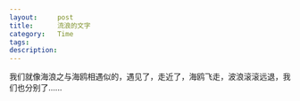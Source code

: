```yaml
---
layout:     post
title:      流浪的文字
category:   Time
tags: 
description: 
---
```


我们就像海浪之与海鸥相遇似的，遇见了，走近了，海鸥飞走，波浪滚滚远退，我们也分别了......